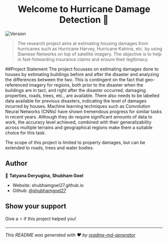 <h1 align="center">Welcome to Hurricane Damage Detection 👋</h1>
<p>
  <img alt="Version" src="https://img.shields.io/badge/version-0.1-blue.svg?cacheSeconds=2592000" />
</p>

> The research project aims at estimating housing damages from hurricanes such as Hurricane Harvey, Hurricane Katrina, etc. by using Siamese Networks on top of satellite imagery. The objective is to help in fast-fotwarding insurance claims and ensure their legitimacy.

##Project Statement
The project focusses on estimating damages done to houses by estimating buildings before and after the disaster and analyzing the differences between the two. This is contingent on the fact that geo-referenced imagery for regions, both prior to the disaster when the buildings are in tact, and right after the disaster occurred, damaging properties, roads, trees, etc., are available. There also needs to be labelled data available for previous disasters, indicating the level of damages incurred by houses.  Machine learning techniques such as Convolution Neural Networks (CNNs) have shown tremendous progress for similar tasks in recent years. Although they do require significant amounts of data to work, the accuracy level achieved, combined with their generalizability across multiple terrains and geographical regions make them a suitable choice for this task.

The scope of this project is limited to property damages, but can be extended to roads, trees and water bodies.

## Author

👤 **Tatyana Deryugina, Shubham Goel**

* Website: shubhamgoel27.github.io
* Github: [@shubhamgoel27](https://github.com/shubhamgoel27)

## Show your support

Give a ⭐️ if this project helped you!

***
_This README was generated with ❤️ by [readme-md-generator](https://github.com/kefranabg/readme-md-generator)_